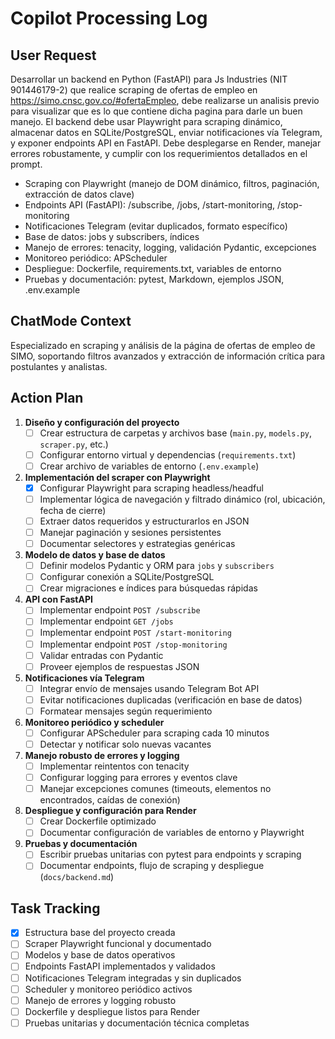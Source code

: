 # Copilot Processing Log

## User Request
Desarrollar un backend en Python (FastAPI) para Js Industries (NIT 901446179-2) que realice scraping de ofertas de empleo en https://simo.cnsc.gov.co/#ofertaEmpleo, debe realizarse un analisis previo para visualizar que es lo que contiene dicha pagina para darle un buen manejo. El backend debe usar Playwright para scraping dinámico, almacenar datos en SQLite/PostgreSQL, enviar notificaciones vía Telegram, y exponer endpoints API en FastAPI. Debe desplegarse en Render, manejar errores robustamente, y cumplir con los requerimientos detallados en el prompt.

- Scraping con Playwright (manejo de DOM dinámico, filtros, paginación, extracción de datos clave)
- Endpoints API (FastAPI): /subscribe, /jobs, /start-monitoring, /stop-monitoring
- Notificaciones Telegram (evitar duplicados, formato específico)
- Base de datos: jobs y subscribers, índices
- Manejo de errores: tenacity, logging, validación Pydantic, excepciones
- Monitoreo periódico: APScheduler
- Despliegue: Dockerfile, requirements.txt, variables de entorno
- Pruebas y documentación: pytest, Markdown, ejemplos JSON, .env.example

## ChatMode Context
Especializado en scraping y análisis de la página de ofertas de empleo de SIMO, soportando filtros avanzados y extracción de información crítica para postulantes y analistas.

## Action Plan

1. **Diseño y configuración del proyecto**
   - [ ] Crear estructura de carpetas y archivos base (`main.py`, `models.py`, `scraper.py`, etc.)
   - [ ] Configurar entorno virtual y dependencias (`requirements.txt`)
   - [ ] Crear archivo de variables de entorno (`.env.example`)

2. **Implementación del scraper con Playwright**
   - [x] Configurar Playwright para scraping headless/headful
   - [ ] Implementar lógica de navegación y filtrado dinámico (rol, ubicación, fecha de cierre)
   - [ ] Extraer datos requeridos y estructurarlos en JSON
   - [ ] Manejar paginación y sesiones persistentes
   - [ ] Documentar selectores y estrategias genéricas

3. **Modelo de datos y base de datos**
   - [ ] Definir modelos Pydantic y ORM para `jobs` y `subscribers`
   - [ ] Configurar conexión a SQLite/PostgreSQL
   - [ ] Crear migraciones e índices para búsquedas rápidas

4. **API con FastAPI**
   - [ ] Implementar endpoint `POST /subscribe`
   - [ ] Implementar endpoint `GET /jobs`
   - [ ] Implementar endpoint `POST /start-monitoring`
   - [ ] Implementar endpoint `POST /stop-monitoring`
   - [ ] Validar entradas con Pydantic
   - [ ] Proveer ejemplos de respuestas JSON

5. **Notificaciones vía Telegram**
   - [ ] Integrar envío de mensajes usando Telegram Bot API
   - [ ] Evitar notificaciones duplicadas (verificación en base de datos)
   - [ ] Formatear mensajes según requerimiento

6. **Monitoreo periódico y scheduler**
   - [ ] Configurar APScheduler para scraping cada 10 minutos
   - [ ] Detectar y notificar solo nuevas vacantes

7. **Manejo robusto de errores y logging**
   - [ ] Implementar reintentos con tenacity
   - [ ] Configurar logging para errores y eventos clave
   - [ ] Manejar excepciones comunes (timeouts, elementos no encontrados, caídas de conexión)

8. **Despliegue y configuración para Render**
   - [ ] Crear Dockerfile optimizado
   - [ ] Documentar configuración de variables de entorno y Playwright

9. **Pruebas y documentación**
   - [ ] Escribir pruebas unitarias con pytest para endpoints y scraping
   - [ ] Documentar endpoints, flujo de scraping y despliegue (`docs/backend.md`)

## Task Tracking

- [x] Estructura base del proyecto creada
- [ ] Scraper Playwright funcional y documentado
- [ ] Modelos y base de datos operativos
- [ ] Endpoints FastAPI implementados y validados
- [ ] Notificaciones Telegram integradas y sin duplicados
- [ ] Scheduler y monitoreo periódico activos
- [ ] Manejo de errores y logging robusto
- [ ] Dockerfile y despliegue listos para Render
- [ ] Pruebas unitarias y documentación técnica completas
